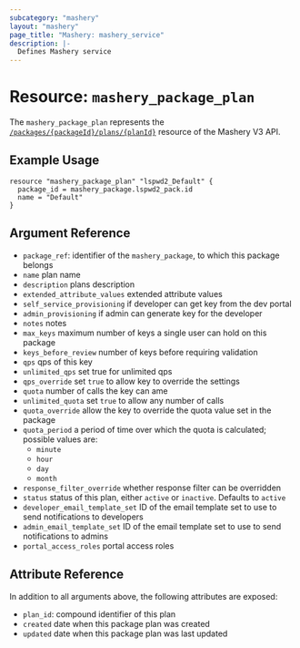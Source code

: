 ```yaml
---
subcategory: "mashery"
layout: "mashery"
page_title: "Mashery: mashery_service"
description: |-
  Defines Mashery service
---
```


# Resource: `mashery_package_plan` 

The `mashery_package_plan` represents the [`/packages/{packageId}/plans/{planId}`](https://developer.mashery.com/docs/read/mashery_api/30/resources/packages/plans)
resource of the Mashery V3 API.

## Example Usage

```hcl
resource "mashery_package_plan" "lspwd2_Default" {
  package_id = mashery_package.lspwd2_pack.id
  name = "Default"
}
```

## Argument Reference

* `package_ref`: identifier of the `mashery_package`, to which this package belongs
* `name` plan name
* `description` plans description
* `extended_attribute_values` extended attribute values
* `self_service_provisioning` if developer can get key from the dev portal
* `admin_provisioning` if admin can generate key for the developer
* `notes` notes
* `max_keys` maximum number of keys a single user can hold on this package
* `keys_before_review` number of keys before requiring validation
* `qps` qps of this key
* `unlimited_qps` set true for unlimited qps
* `qps_override` set `true` to allow key to override the settings 
* `quota` number of calls the key can ame
* `unlimited_quota` set `true` to allow any number of calls
* `quota_override` allow the key to override the quota value set in the package
* `quota_period` a period of time over which the quota is calculated; possible values are:
  * `minute`
  * `hour`
  * `day`
  * `month`
* `response_filter_override` whether response filter can be overridden
* `status` status of this plan, either `active` or `inactive`. Defaults to `active`
* `developer_email_template_set` ID of the email template set to use to send notifications to developers
* `admin_email_template_set` ID of the email template set to use to send notifications to admins
* `portal_access_roles` portal access roles

## Attribute Reference

In addition to all arguments above, the following attributes are exposed:

* `plan_id`: compound identifier of this plan 
* `created` date when this package plan was created
* `updated` date when this package plan was last updated